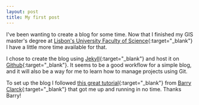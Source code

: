 ```yaml
---
layout: post
title: My first post
---
```


I've been wanting to create a blog for some time. Now that I finished my GIS master's degree at [Lisbon's University Faculty of Science](http://www.fc.ul.pt){:target="_blank"} I have a little more time available for that.

I chose to create the blog using [Jekyll](http://jekyllrb.com/){:target="_blank"} and host it on [Github](https://github.com/){:target="_blank"}. It seems to be a good workflow for a simple blog, and it will also be a way for me to learn how to manage projects using Git.

To set up the blog I followed [this great tutorial](http://www.smashingmagazine.com/2014/08/01/build-blog-jekyll-github-pages/){:target="_blank"} from [Barry Clarck](http://www.barryclark.co/){:target="_blank"} that got me up and running in no time. Thanks Barry!